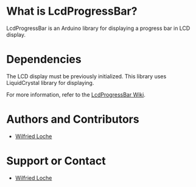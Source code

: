 # What is LcdProgressBar?
LcdProgressBar is an Arduino library for displaying a progress bar in LCD display.

# Dependencies
The LCD display must be previously initialized. This library uses LiquidCrystal library for displaying.

For more information, refer to the [LcdProgressBar Wiki](https://github.com/wloche/LcdProgressBar/wiki).

# Authors and Contributors
* [Wilfried Loche](https://github.com/wloche)

# Support or Contact
* [Wilfried Loche](https://github.com/wloche)
